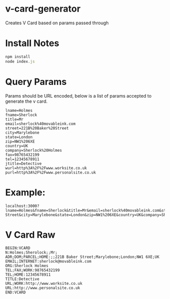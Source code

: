 # v-card-generator
Creates V Card based on params passed through

# Install Notes

```js
npm install
node index.js
```

# Query Params

Params should be URL encoded, below is a list of params accepted to generate the v card.

```
lname=Holmes
fname=Sherlock
title=Mr
email=sherlock%40movableink.com
street=221B%20Baker%20Street
city=Marylebone
state=London
zip=NW1%206XE
country=UK
company=Sherlock%20Holmes
fax=98765432199
tel=12345678911
jtitle=Detective
wurl=http%3A%2F%2Fwww.worksite.co.uk
purl=http%3A%2F%2Fwww.personalsite.co.uk
```

# Example:
```
localhost:3000?lname=Holmes&fname=Sherlock&title=Mr&email=sherlock%40movableink.com&street=221B%20Baker Street&city=Marylebone&state=London&zip=NW1%206XE&country=UK&company=Sherlock%20Holmes&fax=98765432199&tel=12345678911&jtitle=Detective&purl=http%3A%2F%2Fwww.personalsite.co.uk&wurl=http%3A%2F%2Fwww.worksite.co.uk
```

# V Card Raw
```
BEGIN:VCARD
N:Holmes;Sherolock;;Mr;
ADR;DOM;PARCEL;HOME:;;221B Baker Street;Marylebone;London;NW1 6XE;UK
EMAIL;INTERNET:sherlock@movableink.com
ORG:Sherlock Holmes
TEL;FAX;WORK:98765432199
TEL;HOME:12345678911
TITLE:Detective
URL;WORK:http://www.worksite.co.uk
URL:http://www.personalsite.co.uk
END:VCARD
```
